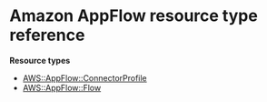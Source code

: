 # Amazon AppFlow resource type reference<a name="AWS_AppFlow"></a>

**Resource types**
+ [AWS::AppFlow::ConnectorProfile](aws-resource-appflow-connectorprofile.md)
+ [AWS::AppFlow::Flow](aws-resource-appflow-flow.md)